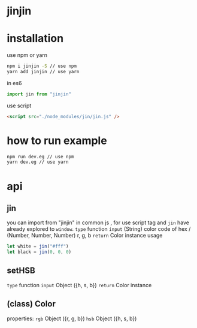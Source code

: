# jinjin

# installation
use npm or yarn

```bash
npm i jinjin -S // use npm
yarn add jinjin // use yarn
```

in es6

```js
import jin from "jinjin"
```

use script

```html
<script src="./node_modules/jin/jin.js" />
```

# how to run example

```bash
npm run dev.eg // use npm
yarn dev.eg // use yarn
```

# api

## jin
you can import from "jinjin" in common js , for use script tag and `jin` have already explored to `window`.
`type` function
`input` (String) color code of hex / (Number, Number, Number) r, g, b
 `return` Color instance
usage
```js
let white = jin("#fff")
let black = jin(0, 0, 0)
```

## setHSB
`type` function
`input` Object ({h, s, b})
`return` Color instance

## (class) Color
properties:
`rgb` Object ({r, g, b})
`hsb` Object ({h, s, b})